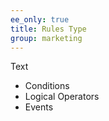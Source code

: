 ```yaml
---
ee_only: true
title: Rules Type
group: marketing
---
```


Text

- Conditions
- Logical Operators
- Events
